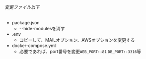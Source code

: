 ###### 変更ファイル以下
- package.json
    - --hide-modulesを消す
- .env
    - コピーして、MAILオプション、AWSオプションを変更する
- docker-compose.yml
    - 必要であれば、port番号を変更`WEB_PORT:-81` `DB_PORT:-3316`等
